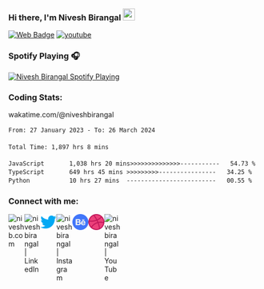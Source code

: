 <!--<img align="right" src='https://github.com/niveshbirangal/niveshbirangal/blob/master/source/gifs/hey.gif' width="150" height="150">-->

### Hi there, I'm Nivesh Birangal <img src="https://github.com/TheDudeThatCode/TheDudeThatCode/blob/master/Assets/Hi.gif" width="24" height="24">

[![Web Badge](https://img.shields.io/badge/-niveshb.com-blueviolet?style=flat-square&logo=webmoney&logoColor=white&link=https://niveshb.com)](https://niveshb.com)
[![youtube](https://img.shields.io/youtube/channel/views/UCpwUP_HiOyG_GHluWpQK59g?style=social)](https://www.youtube.com/watch?v=udY540zICDY&ab_channel=NiveshBirangal/udY540zICDY)


<!--<img align="right" src='https://github.com/niveshbirangal/niveshbirangal/blob/master/source/gifs/song.gif' width="150" height="150">-->

### Spotify Playing 🎧
[<img src="https://spotifynowplaying.vercel.app/api/spotify-playing" alt="Nivesh Birangal Spotify Playing" width="350" />](https://open.spotify.com/user/niveshbirangal)

### Coding Stats: 
wakatime.com/@niveshbirangal
<!--START_SECTION:waka-->

```txt
From: 27 January 2023 - To: 26 March 2024

Total Time: 1,897 hrs 8 mins

JavaScript       1,038 hrs 20 mins>>>>>>>>>>>>>>-----------   54.73 %
TypeScript       649 hrs 45 mins >>>>>>>>>----------------   34.25 %
Python           10 hrs 27 mins  -------------------------   00.55 %
```

<!--END_SECTION:waka-->

### Connect with me:

[<img align="left" alt="niveshb.com" width="32px" src="https://raw.githubusercontent.com/niveshbirangal/niveshbirangal/master/source/website.svg"/>][website]

[<img align="left" alt="niveshbirangal | LinkedIn" width="32px" src="https://raw.githubusercontent.com/niveshbirangal/niveshbirangal/master/source/linkedin.svg"/>][linkedin]

[<img align="left" alt="niveshbirangal | Twitter" width="32px" src="https://raw.githubusercontent.com/niveshbirangal/niveshbirangal/master/source/twitter.png"/>][twitter]

[<img align="left" alt="niveshbirangal | Instagram" width="32px" src="https://raw.githubusercontent.com/niveshbirangal/niveshbirangal/master/source/instagram.svg"/>][instagram]

[<img align="left" alt="niveshbirangal | Behance" width="32px" src="https://raw.githubusercontent.com/niveshbirangal/niveshbirangal/master/source/behance.png"/>][behance]

[<img align="left" alt="niveshbirangal | Dribbble" width="32px" src="https://raw.githubusercontent.com/niveshbirangal/niveshbirangal/master/source/dribbble.png"/>][dribbble]

[<img align="left" alt="niveshbirangal | YouTube" width="32px" src="https://raw.githubusercontent.com/niveshbirangal/niveshbirangal/master/source/youtube.svg"/>][youtube]

&nbsp;&nbsp;&nbsp;&nbsp;&nbsp;&nbsp;&nbsp;&nbsp;&nbsp;<!--<img align="center" src='https://github.com/niveshbirangal/niveshbirangal/blob/master/source/gifs/head.gif' width="300">-->


[website]: https://niveshb.com
[linkedin]: https://linkedin.com/in/niveshbirangal
[twitter]: https://twitter.com/niveshbirangal
[instagram]: https://instagram.com/niveshbirangal
[behance]: https://www.behance.net/niveshbirangal
[dribbble]: https://dribbble.com/niveshbirangal
[youtube]: https://img.shields.io/youtube/channel/views/UCpwUP_HiOyG_GHluWpQK59g?style=social
